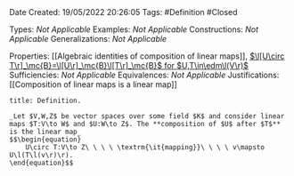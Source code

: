 <br />
<br />

Date Created: 19/05/2022 20:26:05
Tags: #Definition #Closed

Types: _Not Applicable_
Examples: _Not Applicable_
Constructions: _Not Applicable_
Generalizations: _Not Applicable_

Properties: [[Algebraic identities of composition of linear maps]], [$\l[U\circ T\r]_\mc{B}=\l[U\r]_\mc{B}\l[T\r]_\mc{B}$ for $U,T\in\edm\l(V\r)$](Composition%20of%20linear%20maps%20is%20represented%20by%20their%20matrix%20product.md)
Sufficiencies: _Not Applicable_
Equivalences: _Not Applicable_
Justifications: [[Composition of linear maps is a linear map]]

``` ad-Definition
title: Definition.

_Let $V,W,Z$ be vector spaces over some field $K$ and consider linear maps $T:V\to W$ and $U:W\to Z$. The **composition of $U$ after $T$** is the linear map_
$$\begin{equation}
    U\circ T:V\to Z\ \ \ \ \textrm{\it{mapping}}\ \ \ \ v\mapsto U\l(T\l(v\r)\r).
\end{equation}$$

```
